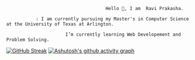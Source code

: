                                          Hello 👋, I am  Ravi Prakasha. 
    
               : I am currently pursuing my Master's in Computer Science at the University of Texas at Arlington.
                          
                          I’m currently learning Web Developement and Problem Solving.
                          
               
               
   
   [![GitHub Streak](http://github-readme-streak-stats.herokuapp.com?user=Ravi-7093&theme=vue-dark)](https://git.io/streak-stats)  [![Ashutosh's github activity graph](https://activity-graph.herokuapp.com/graph?username=Ravi-7093&theme=react-dark)](https://github.com/ashutosh00710/github-readme-activity-graph)







